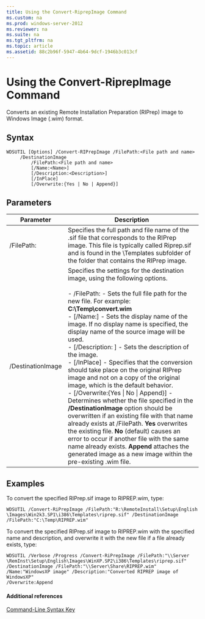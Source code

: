 ```yaml
---
title: Using the Convert-RiprepImage Command
ms.custom: na
ms.prod: windows-server-2012
ms.reviewer: na
ms.suite: na
ms.tgt_pltfrm: na
ms.topic: article
ms.assetid: 88c2b96f-5947-4b64-9dcf-1946b3c013cf
---
```

# Using the Convert-RiprepImage Command
Converts an existing Remote Installation Preparation \(RIPrep\) image to Windows Image \(.wim\) format.  
  
## Syntax  
  
```  
WDSUTIL [Options] /Convert-RIPrepImage /FilePath:<File path and name>  
     /DestinationImage  
         /FilePath:<File path and name>  
         [/Name:<Name>]  
         [/Description:<Description>]  
         [/InPlace]  
         [/Overwrite:{Yes | No | Append}]  
```  
  
## Parameters  
  
|Parameter|Description|  
|-------------|---------------|  
|\/FilePath:<File path and name>|Specifies the full path and file name of the .sif file that corresponds to the RIPrep image. This file is typically called Riprep.sif and is found in the \\Templates subfolder of the folder that contains the RIPrep image.|  
|\/DestinationImage|Specifies the settings for the destination image, using the following options.<br /><br />-   \/FilePath:<File path and name> \- Sets the full file path for the new file. For example: **C:\\Temp\\convert.wim**<br />-   \[\/Name:<Name>\] \- Sets the display name of the image. If no display name is specified, the display name of the source image will be used.<br />-   \[\/Description: <Description>\] \- Sets the description of the image.<br />-   \[\/InPlace\] \- Specifies that the conversion should take place on the original RIPrep image and not on a copy of the original image, which is the default behavior.<br />-   \[\/Overwrite:{Yes &#124; No &#124; Append}\] \- Determines whether the file specified in the **\/DestinationImage** option should be overwritten if an existing file with that name already exists at \/FilePath. **Yes** overwrites the existing file. **No** \(default\) causes an error to occur if another file with the same name already exists. **Append** attaches the generated image as a new image within the pre\-existing .wim file.|  
  
## <a name="BKMK_examples"></a>Examples  
To convert the specified RIPrep.sif image to RIPREP.wim, type:  
  
```  
WDSUTIL /Convert-RiPrepImage /FilePath:"R:\RemoteInstall\Setup\English  
\Images\Win2k3.SP1\i386\Templates\riprep.sif" /DestinationImage  
/FilePath:"C:\Temp\RIPREP.wim"  
```  
  
To convert the specified RIPrep.sif image to RIPREP.wim with the specified name and description, and overwrite it with the new file if a file already exists, type:  
  
```  
WDSUTIL /Verbose /Progress /Convert-RiPrepImage /FilePath:"\\Server  
\RemInst\Setup\English\Images\WinXP.SP2\i386\Templates\riprep.sif"  
/DestinationImage /FilePath:"\\Server\Share\RIPREP.wim"  
/Name:"WindowsXP image" /Description:"Converted RIPREP image of WindowsXP"  
/Overwrite:Append  
```  
  
#### Additional references  
[Command-Line Syntax Key](../Topic/Command-Line-Syntax-Key.md)  
  
